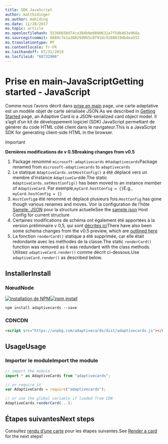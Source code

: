 ```yaml
---
title: SDK JavaScript
author: matthidinger
ms.author: mahiding
ms.date: 11/28/2017
ms.topic: article
ms.openlocfilehash: 55360658d74ca384b0e6090631a7f5db463e968a
ms.sourcegitcommit: 6889c7e1a38029d965c8f91dc9108819dbdea552
ms.translationtype: MT
ms.contentlocale: fr-FR
ms.lasthandoff: 07/31/2019
ms.locfileid: "68732906"
---
```

# <a name="getting-started---javascript"></a><span data-ttu-id="f28e6-102">Prise en main-JavaScript</span><span class="sxs-lookup"><span data-stu-id="f28e6-102">Getting started - JavaScript</span></span>

<span data-ttu-id="f28e6-103">Comme nous l’avons décrit dans [prise en main](../../../authoring-cards/getting-started.md) page, une carte adaptative est un modèle objet de carte sérialisée JSON.</span><span class="sxs-lookup"><span data-stu-id="f28e6-103">As we described in [Getting Started](../../../authoring-cards/getting-started.md) page, an Adaptive Card is a JSON-serialized card object model.</span></span> <span data-ttu-id="f28e6-104">Il s’agit d’un kit de développement logiciel (SDK) JavaScript permettant de générer du code HTML côté client dans le navigateur.</span><span class="sxs-lookup"><span data-stu-id="f28e6-104">This is a JavaScript SDK for generating client-side HTML in the browser.</span></span>

> [!IMPORTANT]
> <span data-ttu-id="f28e6-105">**Dernières modifications de v 0.5**</span><span class="sxs-lookup"><span data-stu-id="f28e6-105">**Breaking changes from v0.5**</span></span>
> 
> 1. <span data-ttu-id="f28e6-106">Package renommé `microsoft-adaptivecards` en`adaptivecards`</span><span class="sxs-lookup"><span data-stu-id="f28e6-106">Package renamed from `microsoft-adaptivecards` to `adaptivecards`</span></span>
> 1. <span data-ttu-id="f28e6-107">Le statique `AdaptiveCards.setHostConfig()` a été déplacé vers un membre d’instance `AdaptiveCard`de.</span><span class="sxs-lookup"><span data-stu-id="f28e6-107">The static `AdaptiveCards.setHostConfig()` has been moved to an instance member of `AdaptiveCard`.</span></span> <span data-ttu-id="f28e6-108">Par exemple,`myCard.hostConfig = {}`</span><span class="sxs-lookup"><span data-stu-id="f28e6-108">E.g., `myCard.hostConfig = {}`</span></span> 
> 1. <span data-ttu-id="f28e6-109">`HostConfig`a été renommé et déplacé plusieurs fois.</span><span class="sxs-lookup"><span data-stu-id="f28e6-109">`HostConfig` has gone though various renames and moves.</span></span> <span data-ttu-id="f28e6-110">Voir la configuration de l’hôte [Sample. JSON](https://github.com/Microsoft/AdaptiveCards/blob/master/samples/HostConfig/sample.json) pour la structure actuelle</span><span class="sxs-lookup"><span data-stu-id="f28e6-110">See the [sample.json](https://github.com/Microsoft/AdaptiveCards/blob/master/samples/HostConfig/sample.json) Host Config for current structure</span></span>
> 1. <span data-ttu-id="f28e6-111">Certaines modifications de schéma ont également été apportées à la version préliminaire v 0,5, qui sont [décrites ici](https://github.com/Microsoft/AdaptiveCards/pull/633)</span><span class="sxs-lookup"><span data-stu-id="f28e6-111">There have also been some schema changes from the v0.5 preview, which are [outlined here](https://github.com/Microsoft/AdaptiveCards/pull/633)</span></span>
> 1. <span data-ttu-id="f28e6-112">La fonction `renderCard()` statique a été supprimée, car elle était redondante avec les méthodes de la classe.</span><span class="sxs-lookup"><span data-stu-id="f28e6-112">The static `renderCard()` function was removed as it was redundant with the class methods.</span></span> <span data-ttu-id="f28e6-113">Utilisez `adaptiveCard.render()` comme décrit ci-dessous.</span><span class="sxs-lookup"><span data-stu-id="f28e6-113">Use `adaptiveCard.render()` as described below.</span></span> 


## <a name="install"></a><span data-ttu-id="f28e6-114">Installer</span><span class="sxs-lookup"><span data-stu-id="f28e6-114">Install</span></span>

### <a name="node"></a><span data-ttu-id="f28e6-115">Nœud</span><span class="sxs-lookup"><span data-stu-id="f28e6-115">Node</span></span>

<span data-ttu-id="f28e6-116">[![installation de NPM](https://img.shields.io/npm/v/adaptivecards.svg)](https://www.npmjs.com/package/adaptivecards)</span><span class="sxs-lookup"><span data-stu-id="f28e6-116">[![npm install](https://img.shields.io/npm/v/adaptivecards.svg)](https://www.npmjs.com/package/adaptivecards)</span></span>

```console
npm install adaptivecards --save
```

### <a name="cdn"></a><span data-ttu-id="f28e6-117">CDN</span><span class="sxs-lookup"><span data-stu-id="f28e6-117">CDN</span></span>

```html
<script src="https://unpkg.com/adaptivecards/dist/adaptivecards.js"></script>
```

## <a name="usage"></a><span data-ttu-id="f28e6-118">Usage</span><span class="sxs-lookup"><span data-stu-id="f28e6-118">Usage</span></span>

### <a name="import-the-module"></a><span data-ttu-id="f28e6-119">Importer le module</span><span class="sxs-lookup"><span data-stu-id="f28e6-119">Import the module</span></span>

```js
// import the module
import * as AdaptiveCards from "adaptivecards";

// or require it
var AdaptiveCards = require("adaptivecards");

// or use the global variable if loaded from CDN
AdaptiveCards.renderCard(...);
```

## <a name="next-steps"></a><span data-ttu-id="f28e6-120">Étapes suivantes</span><span class="sxs-lookup"><span data-stu-id="f28e6-120">Next steps</span></span>

<span data-ttu-id="f28e6-121">Consultez [rendu d’une carte](render-a-card.md) pour les étapes suivantes.</span><span class="sxs-lookup"><span data-stu-id="f28e6-121">See [Render a card](render-a-card.md) for the next steps!</span></span>

